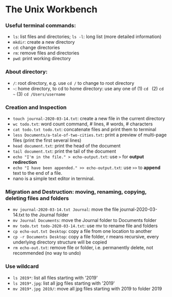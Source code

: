 # The Unix Workbench

### Useful terminal commands:
* `ls`: list files and directories; `ls -l`: long list (more detailed information)
* `mkdir`: create a new directory
* `cd`: change directories
* `rm`: remove files and directories
* `pwd`: print working directory

### About directory:
* `/`: root directory, e.g. use `cd /` to change to root directory
* `~`: home directory, to cd to home directory: use any one of (1) `cd ` (2) `cd ~` (3) `cd /Users/username`

### Creation and Inspection
* `touch journal-2020-03-14.txt`: create a new file in the current directory
* `wc todo.txt`: word count command, # lines, # words, # characters
* `cat todo.txt todo.txt`: concatenate files and print them to terminal
* `less Documents/a-tale-of-two-cities.txt`: print a preview of multi-page files (print the first several lines)
* `head document.txt`: print the head of the document
* `tail document.txt`: print the tail of the document
* `echo "I'm in the file." > echo-output.txt`: use `>` for **output redirection**
* `echo "I have been appended." >> echo-output.txt`: use `>>` to **append** text to the end of a file.
* nano is a simple text editor in terminal.


### Migration and Destruction: moving, renaming, copying, deleting files and folders
* `mv journal-2020-03-14.txt Journal`: move the file journal-2020-03-14.txt to the Journal folder
* `mv Journal Documents`: move the Journal folder to Documents folder
* `mv todo.txt todo-2020-03-14.txt`: use mv to rename file and folders
* `cp echo-out.txt Desktop`: copy a file from one location to another
* `cp -r Documents Desktop`: copy a file folder, r means recursive, every underlying directory structure will be copied
* `rm echo-out.txt`: remove file or folder, i.e. permanently delete, not recommended (no way to undo)

### Use wildcard
* `ls 2019*`: list all files starting with '2019'
* `ls 2019*.jpg`: list all jpg files starting with '2019'
* `mv 2019*.jpg 2019/`: move all jpg files starting with 2019 to folder 2019

